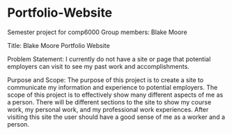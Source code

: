 # Portfolio-Website
Semester project for comp6000
Group members: Blake Moore

Title: Blake Moore Portfolio Website

Problem Statement: I currently do not have a site or page that potential employers can visit to see my past work and accomplishments.

Purpose and Scope: The purpose of this project is to create a site to communicate my information and experience to potential employers. The scope of this project is to effectively show many different aspects of me as a person. There will be different sections to the site to show my course work, my personal work, and my professional work experiences. After visiting this site the user should have a good sense of me as a worker and a person.
